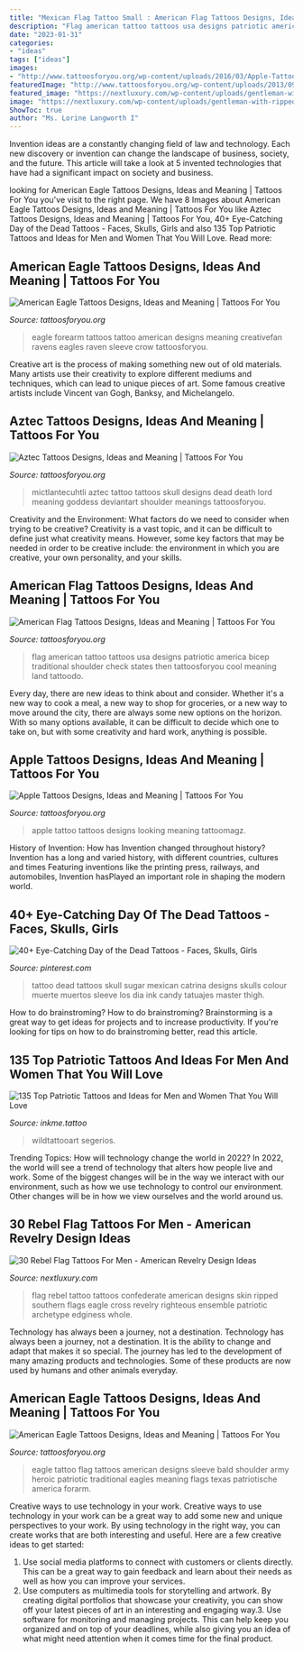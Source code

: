 ```yaml
---
title: "Mexican Flag Tattoo Small : American Flag Tattoos Designs, Ideas And Meaning"
description: "Flag american tattoo tattoos usa designs patriotic america bicep traditional shoulder check states then tattoosforyou cool meaning land tattoodo"
date: "2023-01-31"
categories:
- "ideas"
tags: ["ideas"]
images:
- "http://www.tattoosforyou.org/wp-content/uploads/2016/03/Apple-Tattoo.jpg"
featuredImage: "http://www.tattoosforyou.org/wp-content/uploads/2013/09/Aztec-Skull-Tattoo.jpg"
featured_image: "https://nextluxury.com/wp-content/uploads/gentleman-with-ripped-skin-confederate-rebel-flag-tattoo-on-arm.jpg"
image: "https://nextluxury.com/wp-content/uploads/gentleman-with-ripped-skin-confederate-rebel-flag-tattoo-on-arm.jpg"
ShowToc: true
author: "Ms. Lorine Langworth I"
---
```



Invention ideas are a constantly changing field of law and technology. Each new discovery or invention can change the landscape of business, society, and the future. This article will take a look at 5 invented technologies that have had a significant impact on society and business.

	

		
looking for American Eagle Tattoos Designs, Ideas and Meaning | Tattoos For You you've visit to the right page. We have 8 Images about American Eagle Tattoos Designs, Ideas and Meaning | Tattoos For You like Aztec Tattoos Designs, Ideas and Meaning | Tattoos For You, 40+ Eye-Catching Day of the Dead Tattoos - Faces, Skulls, Girls and also 135 Top Patriotic Tattoos and Ideas for Men and Women That You Will Love. Read more:
		
    
## American Eagle Tattoos Designs, Ideas And Meaning | Tattoos For You

<img loading=lazy src="http://www.tattoosforyou.org/wp-content/uploads/2016/03/American-Eagle-Tattoo-on-Forearm.jpg" onerror="this.onerror=null;this.src='https://tse3.mm.bing.net/th?id=OIP.lGidfSNMFJd1al37XXefjQHaJ6&amp;pid=15.1';" alt="American Eagle Tattoos Designs, Ideas and Meaning | Tattoos For You">

_Source: tattoosforyou.org_

>eagle forearm tattoos tattoo american designs meaning creativefan ravens eagles raven sleeve crow tattoosforyou. 

	

Creative art is the process of making something new out of old materials. Many artists use their creativity to explore different mediums and techniques, which can lead to unique pieces of art. Some famous creative artists include Vincent van Gogh, Banksy, and Michelangelo.

    
## Aztec Tattoos Designs, Ideas And Meaning | Tattoos For You

<img loading=lazy src="http://www.tattoosforyou.org/wp-content/uploads/2013/09/Aztec-Skull-Tattoo.jpg" onerror="this.onerror=null;this.src='https://tse3.mm.bing.net/th?id=OIP.A4CrmUIKTPIOV0TFs11CfwHaKj&amp;pid=15.1';" alt="Aztec Tattoos Designs, Ideas and Meaning | Tattoos For You">

_Source: tattoosforyou.org_

>mictlantecuhtli aztec tattoo tattoos skull designs dead death lord meaning goddess deviantart shoulder meanings tattoosforyou. 

	

Creativity and the Environment: What factors do we need to consider when trying to be creative?
Creativity is a vast topic, and it can be difficult to define just what creativity means. However, some key factors that may be needed in order to be creative include: the environment in which you are creative, your own personality, and your skills.

    
## American Flag Tattoos Designs, Ideas And Meaning | Tattoos For You

<img loading=lazy src="http://www.tattoosforyou.org/wp-content/uploads/2013/11/American-Flag-Tattoo-Images.jpg" onerror="this.onerror=null;this.src='https://tse4.mm.bing.net/th?id=OIP.otJhBTf7USu6p7ZAhch9mgHaJ4&amp;pid=15.1';" alt="American Flag Tattoos Designs, Ideas and Meaning | Tattoos For You">

_Source: tattoosforyou.org_

>flag american tattoo tattoos usa designs patriotic america bicep traditional shoulder check states then tattoosforyou cool meaning land tattoodo. 

	

Every day, there are new ideas to think about and consider. Whether it's a new way to cook a meal, a new way to shop for groceries, or a new way to move around the city, there are always some new options on the horizon. With so many options available, it can be difficult to decide which one to take on, but with some creativity and hard work, anything is possible.

    
## Apple Tattoos Designs, Ideas And Meaning | Tattoos For You

<img loading=lazy src="http://www.tattoosforyou.org/wp-content/uploads/2016/03/Apple-Tattoo.jpg" onerror="this.onerror=null;this.src='https://tse3.mm.bing.net/th?id=OIP.W_HCi3FqvbytNfOlHp9hmQHaJ4&amp;pid=15.1';" alt="Apple Tattoos Designs, Ideas and Meaning | Tattoos For You">

_Source: tattoosforyou.org_

>apple tattoo tattoos designs looking meaning tattoomagz. 

	

History of Invention: How has Invention changed throughout history?
Invention has a long and varied history, with different countries, cultures and times Featuring inventions like the printing press, railways, and automobiles, Invention hasPlayed an important role in shaping the modern world.

    
## 40+ Eye-Catching Day Of The Dead Tattoos - Faces, Skulls, Girls

<img loading=lazy src="https://i.pinimg.com/736x/e3/7f/95/e37f95b27669ad689300a5dd4f52612d--dope-tattoos-skull-tattoos.jpg" onerror="this.onerror=null;this.src='https://tse4.mm.bing.net/th?id=OIP.xGXf3DUIVMMk94aOdsEc7QHaJ4&amp;pid=15.1';" alt="40+ Eye-Catching Day of the Dead Tattoos - Faces, Skulls, Girls">

_Source: pinterest.com_

>tattoo dead tattoos skull sugar mexican catrina designs skulls colour muerte muertos sleeve los dia ink candy tatuajes master thigh. 

	

How to do brainstroming?
How to do brainstroming? Brainstorming is a great way to get ideas for projects and to increase productivity. If you're looking for tips on how to do brainstroming better, read this article.

    
## 135 Top Patriotic Tattoos And Ideas For Men And Women That You Will Love

<img loading=lazy src="https://www.inkme.tattoo/wp-content/uploads/2020/02/patriotic-tattoos-101.jpg" onerror="this.onerror=null;this.src='https://tse2.mm.bing.net/th?id=OIP.TtBDxkliNfDYQhwp8ONanQHaJ4&amp;pid=15.1';" alt="135 Top Patriotic Tattoos and Ideas for Men and Women That You Will Love">

_Source: inkme.tattoo_

>wildtattooart segerios. 

	

Trending Topics: How will technology change the world in 2022?
In 2022, the world will see a trend of technology that alters how people live and work. Some of the biggest changes will be in the way we interact with our environment, such as how we use technology to control our environment. Other changes will be in how we view ourselves and the world around us.

    
## 30 Rebel Flag Tattoos For Men - American Revelry Design Ideas

<img loading=lazy src="https://nextluxury.com/wp-content/uploads/gentleman-with-ripped-skin-confederate-rebel-flag-tattoo-on-arm.jpg" onerror="this.onerror=null;this.src='https://tse3.mm.bing.net/th?id=OIP.1kyWZ-Tncagjsc4hHi92MgHaHa&amp;pid=15.1';" alt="30 Rebel Flag Tattoos For Men - American Revelry Design Ideas">

_Source: nextluxury.com_

>flag rebel tattoo tattoos confederate american designs skin ripped southern flags eagle cross revelry righteous ensemble patriotic archetype edginess whole. 

	

Technology has always been a journey, not a destination.
Technology has always been a journey, not a destination. It is the ability to change and adapt that makes it so special. The journey has led to the development of many amazing products and technologies. Some of these products are now used by humans and other animals everyday.

    
## American Eagle Tattoos Designs, Ideas And Meaning | Tattoos For You

<img loading=lazy src="https://www.tattoosforyou.org/wp-content/uploads/2016/03/American-Eagle-Tattoo-Designs.jpg" onerror="this.onerror=null;this.src='https://tse1.mm.bing.net/th?id=OIP.Rb8v5HQJsldwvO88LQTtwgAAAA&amp;pid=15.1';" alt="American Eagle Tattoos Designs, Ideas and Meaning | Tattoos For You">

_Source: tattoosforyou.org_

>eagle tattoo flag tattoos american designs sleeve bald shoulder army heroic patriotic traditional eagles meaning flags texas patriotische america forarm. 

	

Creative ways to use technology in your work.
Creative ways to use technology in your work can be a great way to add some new and unique perspectives to your work. By using technology in the right way, you can create works that are both interesting and useful. Here are a few creative ideas to get started: 
1. Use social media platforms to connect with customers or clients directly. This can be a great way to gain feedback and learn about their needs as well as how you can improve your services.
2. Use computers as multimedia tools for storytelling and artwork. By creating digital portfolios that showcase your creativity, you can show off your latest pieces of art in an interesting and engaging way.3. Use software for monitoring and managing projects. This can help keep you organized and on top of your deadlines, while also giving you an idea of what might need attention when it comes time for the final product.
